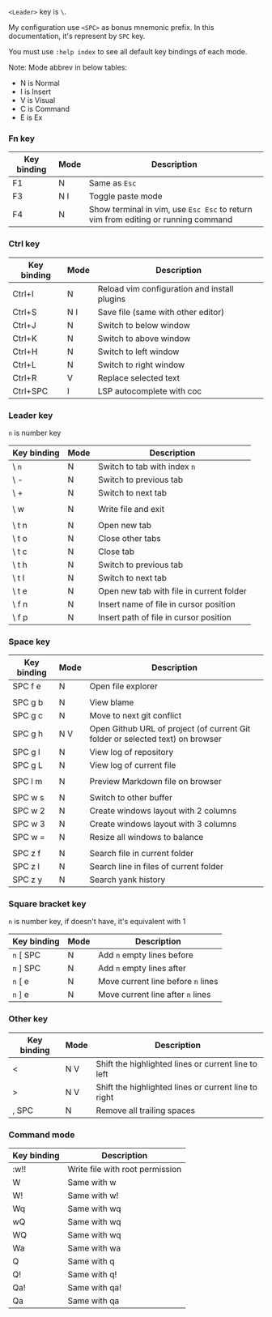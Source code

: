 `<Leader>` key is `\`.

My configuration use `<SPC>` as bonus mnemonic prefix. In this documentation, it's represent by `SPC` key.

You must use `:help index` to see all default key bindings of each mode.

Note: Mode abbrev in below tables:
- N is Normal
- I is Insert
- V is Visual
- C is Command
- E is Ex

### Fn key
| Key binding | Mode | Description                                                                       |
|-------------|------|-----------------------------------------------------------------------------------|
| F1          | N    | Same as `Esc`                                                                     |
| F3          | N I  | Toggle paste mode                                                                 |
| F4          | N    | Show terminal in vim, use `Esc Esc` to return vim from editing or running command |

### Ctrl key
| Key binding | Mode | Description                                  |
|-------------|------|----------------------------------------------|
| Ctrl+I      | N    | Reload vim configuration and install plugins |
| Ctrl+S      | N I  | Save file (same with other editor)           |
| Ctrl+J      | N    | Switch to below window                       |
| Ctrl+K      | N    | Switch to above window                       |
| Ctrl+H      | N    | Switch to left window                        |
| Ctrl+L      | N    | Switch to right window                       |
| Ctrl+R      | V    | Replace selected text                        |
| Ctrl+SPC    | I    | LSP autocomplete with coc                    |

### Leader key
`n` is number key

| Key binding | Mode | Description                              |
|-------------|------|------------------------------------------|
| \ `n`       | N    | Switch to tab with index `n`             |
| \ -         | N    | Switch to previous tab                   |
| \ +         | N    | Switch to next tab                       |
|             |      |                                          |
| \ w         | N    | Write file and exit                      |
|             |      |                                          |
| \ t n       | N    | Open new tab                             |
| \ t o       | N    | Close other tabs                         |
| \ t c       | N    | Close tab                                |
| \ t h       | N    | Switch to previous tab                   |
| \ t l       | N    | Switch to next tab                       |
| \ t e       | N    | Open new tab with file in current folder |
| \ f n       | N    | Insert name of file in cursor position   |
| \ f p       | N    | Insert path of file in cursor position   |

### Space key
| Key binding | Mode | Description                                                                    |
|-------------|------|--------------------------------------------------------------------------------|
| SPC f e     | N    | Open file explorer                                                             |
|             |      |                                                                                |
| SPC g b     | N    | View blame                                                                     |
| SPC g c     | N    | Move to next git conflict                                                      |
| SPC g h     | N V  | Open Github URL of project (of current Git folder or selected text) on browser |
| SPC g l     | N    | View log of repository                                                         |
| SPC g L     | N    | View log of current file                                                       |
|             |      |                                                                                |
| SPC l m     | N    | Preview Markdown file on browser                                               |
|             |      |                                                                                |
| SPC w s     | N    | Switch to other buffer                                                         |
| SPC w 2     | N    | Create windows layout with 2 columns                                           |
| SPC w 3     | N    | Create windows layout with 3 columns                                           |
| SPC w =     | N    | Resize all windows to balance                                                  |
|             |      |                                                                                |
| SPC z f     | N    | Search file in current folder                                                  |
| SPC z l     | N    | Search line in files of current folder                                         |
| SPC z y     | N    | Search yank history                                                            |

### Square bracket key
`n` is number key, if doesn't have, it's equivalent with 1

| Key binding | Mode | Description                        |
|-------------|------|------------------------------------|
| `n` [ SPC   | N    | Add `n` empty lines before         |
| `n` ] SPC   | N    | Add `n` empty lines after          |
| `n` [ e     | N    | Move current line before `n` lines |
| `n` ] e     | N    | Move current line after `n` lines  |

### Other key
| Key binding | Mode | Description                                          |
|-------------|------|------------------------------------------------------|
| <           | N V  | Shift the highlighted lines or current line to left  |
| >           | N V  | Shift the highlighted lines or current line to right |
| , SPC       | N    | Remove all trailing spaces                           |

### Command mode
| Key binding | Description                     |
|-------------|---------------------------------|
| :w!!        | Write file with root permission |
| W           | Same with w                     |
| W!          | Same with w!                    |
| Wq          | Same with wq                    |
| wQ          | Same with wq                    |
| WQ          | Same with wq                    |
| Wa          | Same with wa                    |
| Q           | Same with q                     |
| Q!          | Same with q!                    |
| Qa!         | Same with qa!                   |
| Qa          | Same with qa                    |
